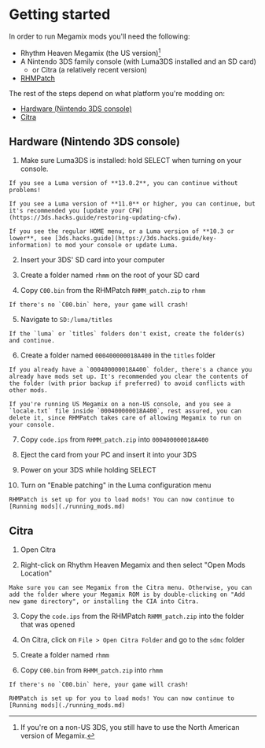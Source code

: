 # Getting started

In order to run Megamix mods you'll need the following:

- Rhythm Heaven Megamix (the US version)[^1]
- A Nintendo 3DS family console (with Luma3DS installed and an SD card)
    - or Citra (a relatively recent version)
- [RHMPatch](https://github.com/rhmodding/RHMPatch/releases/latest)

The rest of the steps depend on what platform you're modding on:

- [Hardware (Nintendo 3DS console)](#hardware-nintendo-3ds-console)
- [Citra](#citra)

[^1]: If you're on a non-US 3DS, you still have to use the North American version of Megamix.

## Hardware (Nintendo 3DS console)

1. Make sure Luma3DS is installed: hold SELECT when turning on your console.

```admonish success
If you see a Luma version of **13.0.2**, you can continue without problems!
```

```admonish warning
If you see a Luma version of **11.0** or higher, you can continue, but it's recommended you [update your CFW](https://3ds.hacks.guide/restoring-updating-cfw).
```

```admonish failure
If you see the regular HOME menu, or a Luma version of **10.3 or lower**, see [3ds.hacks.guide](https://3ds.hacks.guide/key-information) to mod your console or update Luma.
```

2. Insert your 3DS' SD card into your computer

3. Create a folder named `rhmm` on the root of your SD card

4. Copy `C00.bin` from the RHMPatch `RHMM_patch.zip` to `rhmm`

```admonish warning
If there's no `C00.bin` here, your game will crash!
```

5. Navigate to `SD:/luma/titles`

```admonish note
If the `luma` or `titles` folders don't exist, create the folder(s) and continue.

```
6. Create a folder named `000400000018A400` in the `titles` folder

```admonish tip title="Preinstalled mods?"
If you already have a `000400000018A400` folder, there's a chance you already have mods set up. It's recommended you clear the contents of the folder (with prior backup if preferred) to avoid conflicts with other mods.

If you're running US Megamix on a non-US console, and you see a `locale.txt` file inside `000400000018A400`, rest assured, you can delete it, since RHMPatch takes care of allowing Megamix to run on your console.
```

7. Copy `code.ips` from `RHMM_patch.zip` into `000400000018A400`

8. Eject the card from your PC and insert it into your 3DS

9. Power on your 3DS while holding SELECT

10. Turn on "Enable patching" in the Luma configuration menu

```admonish success title="All done!"
RHMPatch is set up for you to load mods! You can now continue to [Running mods](./running_mods.md)
```

## Citra

1. Open Citra

2. Right-click on Rhythm Heaven Megamix and then select "Open Mods Location"

```admonish note
Make sure you can see Megamix from the Citra menu. Otherwise, you can add the folder where your Megamix ROM is by double-clicking on "Add new game directory", or installing the CIA into Citra.
```

3. Copy the `code.ips` from the RHMPatch `RHMM_patch.zip` into the folder that was opened

4. On Citra, click on `File > Open Citra Folder` and go to the `sdmc` folder

5. Create a folder named `rhmm`

6. Copy `C00.bin` from `RHMM_patch.zip` into `rhmm`

```admonish warning
If there's no `C00.bin` here, your game will crash!
```

```admonish success title="All done!"
RHMPatch is set up for you to load mods! You can now continue to [Running mods](./running_mods.md)
```